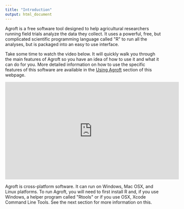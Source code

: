 ```yaml
---
title: "Introduction"
output: html_document
---
```


Agroft is a free software tool designed to help agricultural researchers running field trials analyze the data they collect. It uses a powerful, free, but complicated scientific programming language called "R" to run all the analyses, but is packaged into an easy to use interface.

Take some time to watch the video below. It will quickly walk you through the main features of Agroft so you have an idea of how to use it and what it can do for you. More detailed information on how to use the specific features of this software are available in the [Using Agroft](#using_agroft) section of this webpage.

<iframe width="560" height="315" src="https://www.youtube.com/embed/NpEaa2P7qZI" frameborder="0" allowfullscreen></iframe>

Agroft is cross-platform software. It can run on Windows, Mac OSX, and Linux platforms. To run Agroft, you will need to first install R and, if you use Windows, a helper program called "Rtools" or if you use OSX, Xcode Command Line Tools. See the next section for more information on this.
